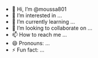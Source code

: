 - 👋 Hi, I’m @moussa801
- 👀 I’m interested in ...
- 🌱 I’m currently learning ...
- 💞️ I’m looking to collaborate on ...
- 📫 How to reach me ...
- 😄 Pronouns: ...
- ⚡ Fun fact: ...

<!---
moussa801/moussa801 is a ✨ special ✨ repository because its `README.md` (this file) appears on your GitHub profile.sam
You can click the Preview link to take a look at your changes.
--->
